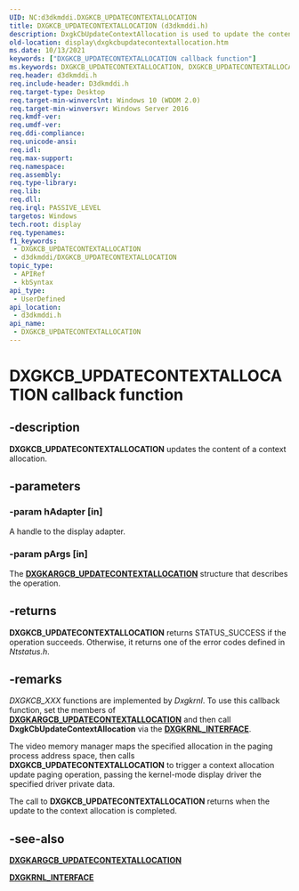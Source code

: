 ```yaml
---
UID: NC:d3dkmddi.DXGKCB_UPDATECONTEXTALLOCATION
title: DXGKCB_UPDATECONTEXTALLOCATION (d3dkmddi.h)
description: DxgkCbUpdateContextAllocation is used to update the content of a context allocation.
old-location: display\dxgkcbupdatecontextallocation.htm
ms.date: 10/13/2021
keywords: ["DXGKCB_UPDATECONTEXTALLOCATION callback function"]
ms.keywords: DXGKCB_UPDATECONTEXTALLOCATION, DXGKCB_UPDATECONTEXTALLOCATION callback, DxgkCbUpdateContextAllocation, DxgkCbUpdateContextAllocation callback function [Display Devices], d3dkmddi/DxgkCbUpdateContextAllocation, display.dxgkcbupdatecontextallocation
req.header: d3dkmddi.h
req.include-header: D3dkmddi.h
req.target-type: Desktop
req.target-min-winverclnt: Windows 10 (WDDM 2.0)
req.target-min-winversvr: Windows Server 2016
req.kmdf-ver: 
req.umdf-ver: 
req.ddi-compliance: 
req.unicode-ansi: 
req.idl: 
req.max-support: 
req.namespace: 
req.assembly: 
req.type-library: 
req.lib: 
req.dll: 
req.irql: PASSIVE_LEVEL
targetos: Windows
tech.root: display
req.typenames: 
f1_keywords:
 - DXGKCB_UPDATECONTEXTALLOCATION
 - d3dkmddi/DXGKCB_UPDATECONTEXTALLOCATION
topic_type:
 - APIRef
 - kbSyntax
api_type:
 - UserDefined
api_location:
 - d3dkmddi.h
api_name:
 - DXGKCB_UPDATECONTEXTALLOCATION
---
```


# DXGKCB_UPDATECONTEXTALLOCATION callback function

## -description

**DXGKCB_UPDATECONTEXTALLOCATION** updates the content of a context allocation.

## -parameters

### -param hAdapter [in]

A handle to the display adapter.

### -param pArgs [in]

The [**DXGKARGCB_UPDATECONTEXTALLOCATION**](ns-d3dkmddi-_dxgkargcb_updatecontextallocation.md) structure that describes the operation.

## -returns

**DXGKCB_UPDATECONTEXTALLOCATION** returns STATUS_SUCCESS if the operation succeeds. Otherwise, it returns one of the error codes defined in *Ntstatus.h*.

## -remarks

*DXGKCB_XXX* functions are implemented by *Dxgkrnl*. To use this callback function, set the members of [**DXGKARGCB_UPDATECONTEXTALLOCATION**](ns-d3dkmddi-_dxgkargcb_updatecontextallocation.md) and then call **DxgkCbUpdateContextAllocation** via the [**DXGKRNL_INTERFACE**](../dispmprt/ns-dispmprt-_dxgkrnl_interface.md).

The video memory manager maps the specified allocation in the paging process address space, then calls **DXGKCB_UPDATECONTEXTALLOCATION** to trigger a context allocation update paging operation, passing the kernel-mode display driver the specified driver private data.

The call to **DXGKCB_UPDATECONTEXTALLOCATION** returns when the update to the context allocation is completed.

## -see-also

[**DXGKARGCB_UPDATECONTEXTALLOCATION**](ns-d3dkmddi-_dxgkargcb_updatecontextallocation.md)

[**DXGKRNL_INTERFACE**](../dispmprt/ns-dispmprt-_dxgkrnl_interface.md)
